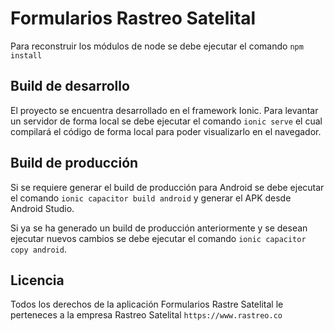 # Formularios Rastreo Satelital

Para reconstruir los módulos de node se debe ejecutar el comando `npm install`

## Build de desarrollo

El proyecto se encuentra desarrollado en el framework Ionic. Para levantar un servidor de forma local se debe ejecutar el comando `ionic serve` el cual compilará el código de forma local para poder visualizarlo en el navegador.

## Build de producción

Si se requiere generar el build de producción para Android se debe ejecutar el comando `ionic capacitor build android` y generar el APK desde Android Studio.

Si ya se ha generado un build de producción anteriormente y se desean ejecutar nuevos cambios se debe ejecutar el comando `ionic capacitor copy android`.

## Licencia

Todos los derechos de la aplicación Formularios Rastre Satelital le perteneces a la empresa Rastreo Satelital `https://www.rastreo.co`
